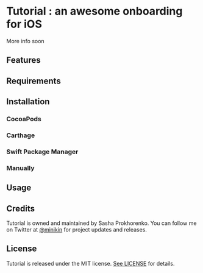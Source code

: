 # Tutorial : an awesome onboarding for iOS
More info soon

## Features


## Requirements


## Installation

### CocoaPods
### Carthage
### Swift Package Manager
### Manually
## Usage

## Credits
Tutorial is owned and maintained by Sasha Prokhorenko.
You can follow me on Twitter at  [@minikin](https://twitter.com/minikin) for project updates and releases.

## License
Tutorial is released under the MIT license. [See LICENSE](https://github.com/minikin/tutorial/LICENSE.md) for details.
